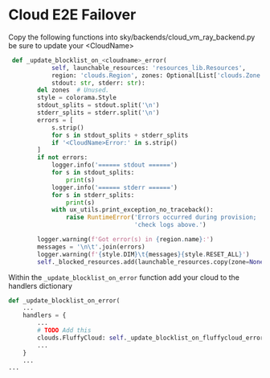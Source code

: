 # Cloud E2E Failover

Copy the following functions into sky/backends/cloud_vm_ray_backend.py be sure to update your \<CloudName\>

```python
 def _update_blocklist_on_<cloudname>_error(
            self, launchable_resources: 'resources_lib.Resources',
            region: 'clouds.Region', zones: Optional[List['clouds.Zone']],
            stdout: str, stderr: str):
        del zones  # Unused.
        style = colorama.Style
        stdout_splits = stdout.split('\n')
        stderr_splits = stderr.split('\n')
        errors = [
            s.strip()
            for s in stdout_splits + stderr_splits
            if '<CloudName>Error:' in s.strip()
        ]
        if not errors:
            logger.info('====== stdout ======')
            for s in stdout_splits:
                print(s)
            logger.info('====== stderr ======')
            for s in stderr_splits:
                print(s)
            with ux_utils.print_exception_no_traceback():
                raise RuntimeError('Errors occurred during provision; '
                                   'check logs above.')

        logger.warning(f'Got error(s) in {region.name}:')
        messages = '\n\t'.join(errors)
        logger.warning(f'{style.DIM}\t{messages}{style.RESET_ALL}')
        self._blocked_resources.add(launchable_resources.copy(zone=None))
```

Within the `_update_blocklist_on_error` function add your cloud to the handlers dictionary

```python
def _update_blocklist_on_error(
    ...
    handlers = {
        ...
        # TODO Add this
        clouds.FluffyCloud: self._update_blocklist_on_fluffycloud_error,
        ...
    }
    ...
...
```
